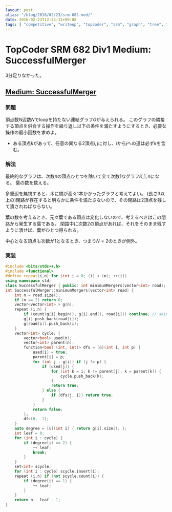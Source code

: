 ```yaml
---
layout: post
alias: "/blog/2016/02/23/srm-682-med/"
date: 2016-02-23T12:24:11+09:00
tags: [ "competitive", "writeup", "topcoder", "srm", "graph", "tree", "cycle" ]
---
```


# TopCoder SRM 682 Div1 Medium: SuccessfulMerger

3分足りなかった。

## [Medium: SuccessfulMerger]()

### 問題

頂点数$N$辺数$N$でloopを持たない連結グラフ$G$が与えられる。
このグラフの隣接する頂点を併合する操作を繰り返し以下の条件を満たすようにするとき、必要な操作の最小回数を求めよ。

-   ある頂点$k$があって、任意の異なる2頂点$i,j$に対し、$i$から$j$への道は必ず$k$を含む。

### 解法

最終的なグラフは、次数$n$の頂点ひとつを除いて全て次数$1$なグラフ$K\_{1,n}$になる。
葉の数を数える。

多重辺を無視すると、木に橋が高々1本かかったグラフと考えてよい。
(長さ$3$以上の)閉路が存在すると明らかに条件を満たさないので、その閉路は2頂点を残して潰されねばならない。

葉の数を考えるとき、元々葉である頂点は変化しないので、考えるべきはこの閉路から発生する葉である。
閉路中に次数$2$の頂点があれば、それをそのまま残すように潰せば、葉がひとつ得られる。

中心となる頂点も次数が$1$となるとき、つまり$N = 2$のときが例外。

### 実装

``` c++
#include <bits/stdc++.h>
#include <functional>
#define repeat(i,n) for (int i = 0; (i) < (n); ++(i))
using namespace std;
class SuccessfulMerger { public: int minimumMergers(vector<int> road); };
int SuccessfulMerger::minimumMergers(vector<int> road) {
    int n = road.size();
    if (n == 2) return 0;
    vector<vector<int> > g(n);
    repeat (i,n) {
        if (count(g[i].begin(), g[i].end(), road[i])) continue; // skip double edges
        g[i].push_back(road[i]);
        g[road[i]].push_back(i);
    }
    vector<int> cycle; {
        vector<bool> used(n);
        vector<int> parent(n);
        function<bool (int, int)> dfs = [&](int i, int p) {
            used[i] = true;
            parent[i] = p;
            for (int j : g[i]) if (j != p) {
                if (used[j]) {
                    for (int k = i; k != parent[j]; k = parent[k]) {
                        cycle.push_back(k);
                    }
                    return true;
                } else {
                    if (dfs(j, i)) return true;
                }
            }
            return false;
        };
        dfs(0, -1);
    }
    auto degree = [&](int i) { return g[i].size(); };
    int leaf = 0;
    for (int i : cycle) {
        if (degree(i) == 2) {
            ++ leaf;
            break;
        }
    }
    set<int> scycle;
    for (int i : cycle) scycle.insert(i);
    repeat (i,n) if (not scycle.count(i)) {
        if (degree(i) == 1) {
            ++ leaf;
        }
    }
    return n - leaf - 1;
}
```
